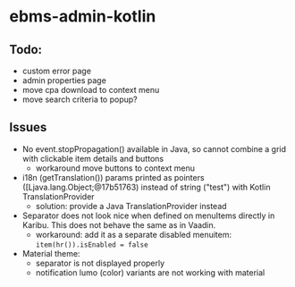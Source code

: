 # ebms-admin-kotlin

## Todo:
- custom error page
- admin properties page
- move cpa download to context menu
- move search criteria to popup?

## Issues
- No event.stopPropagation() available in Java, so cannot combine a grid with clickable item details and buttons
  - workaround move buttons to context menu
- i18n (getTranslation()) params printed as pointers ([Ljava.lang.Object;@17b51763) instead of string ("test") with Kotlin TranslationProvider
  - solution: provide a Java TranslationProvider instead 
- Separator does not look nice when defined on menuItems directly in Karibu. This does not behave the same as in Vaadin.
  - workaround: add it as a separate disabled menuitem: `item(hr()).isEnabled = false`
- Material theme:
  - separator is not displayed properly
  - notification lumo (color) variants are not working with material